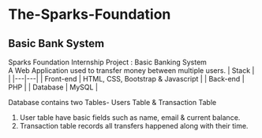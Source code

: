 # The-Sparks-Foundation
## Basic Bank System
Sparks Foundation Internship Project : Basic Banking System  
A Web Application used to transfer money between multiple users.
|  Stack |   |
|---|---|
|  Front-end |  HTML, CSS, Bootstrap & Javascript |
| Back-end  | PHP  |
|  Database | MySQL  |

Database contains two Tables- Users Table & Transaction Table 
1. User table have basic fields such as name, email & current balance. 
2. Transaction table records all transfers happened along with their time.
